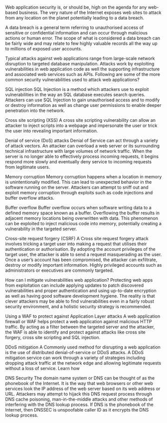 Web application security is, or should be, high on the agenda for any web-based business. The very nature of the Internet exposes web sites to attack from any location on the planet potentially leading to a data breach.

A data breach is a general term referring to unauthorised access of sensitive or confidential information and can occur through malicious actions or human error. The scope of what is considered a data breach can be fairly wide and may relate to few highly valuable records all the way up to millions of exposed user accounts.

Typical attacks against web applications range from large-scale network disruption to targeted database manipulation. Attacks work by exploiting vulnerabilities in web application code as well the supporting infrastructure and associated web services such as APIs. Following are some of the more common security vulnerabilities used to attack web applications?

SQL injection
SQL Injection is a method which attackers use to exploit vulnerabilities in the way an SQL database executes search queries. Attackers can use SQL Injection to gain unauthorised access and to modify or destroy information as well as change user permissions to enable deeper penetration into the network.

Cross site scripting (XSS)
A cross site scripting vulnerability can allow an attacker to inject scripts into a webpage and impersonate the user or trick the user into revealing important information.

Denial of service (DoS) attacks
Denial of Service can act through a variety of attack vectors.  An attacker can overload a web server or its surrounding technical infrastructure with large volumes of network traffic. When the server is no longer able to effectively process incoming requests, it begins respond more slowly and eventually deny service to incoming requests from legitimate users.

Memory corruption
Memory corruption happens when a location in memory is unintentionally modified. This can lead to unexpected behavior in the software running on the server. Attackers can attempt to sniff out and exploit memory corruption through exploits such as code injections and buffer overflow attacks.

Buffer overflow
Buffer overflow occurs when software writing data to a defined memory space known as a buffer. Overflowing the buffer results in adjacent memory locations being overwritten with data. This phenomenon can be exploited to inject malicious code into memory, potentially creating a vulnerability in the targeted server.

Cross-site request forgery (CSRF)
A Cross site request forgery attack involves tricking a target user into making a request that utilises their authentication or authorisation. By adopting the account privileges of the target user, the attacker is able to send a request masquerading as the user. Once a user’s account has been compromised, the attacker can exfiltrate, destroy or modify important information. Highly privileged accounts such as administrators or executives are commonly targeted.

How can I mitigate vulnerabilities web application?
Protecting web apps from exploitation can include applying updates to patch discovered vulnerabilities and proper authentication and using up-to-date encryption as well as having good software development hygiene. The reality is that clever attackers may be able to find vulnerabilities even in a fairly robust security environment, and a holistic security strategy is recommended.

Using a WAF to protect against Application Layer attacks
A web application firewall or WAF helps protect a web application against malicious HTTP traffic. By acting as a filter between the targeted server and the attacker, the WAF is able to identify and protect against attacks like cross site forgery, cross site scripting and SQL injection.

DDoS mitigation
A Commonly used method for disrupting a web application is the use of distributed denial-of-service or DDoS attacks. A DDoS mitigation service can work through a variety of strategies including dropping attack traffic at the network edge and allowing legitimate requests without a loss of service. Learn how

DNS Security
The domain name system or DNS can be thought of as the phonebook of the Internet. It is the way that web browsers or other web services look the IP address of the web server based on its web address or URL. Attackers may attempt to hijack this DNS request process through DNS cache poisoning, man-in-the-middle attacks and other methods of interfering with the DNS lookup process. If DNS is the phonebook of the Internet, then DNSSEC is unspoofable caller ID as it encrypts the DNS lookup process.
